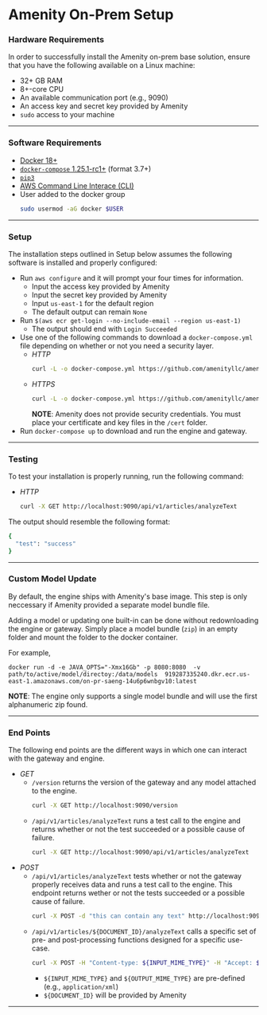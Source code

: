 # **Amenity On-Prem Setup**

### Hardware Requirements

In order to successfully install the Amenity on-prem base solution, ensure that you have the following available on a Linux machine:
* 32+ GB RAM
* 8+-core CPU
* An available communication port (e.g., 9090)
* An access key and secret key provided by Amenity
* `sudo` access to your machine

---

### Software Requirements

* [Docker 18+](https://docs.docker.com/install)
* [`docker-compose` 1.25.1-rc1+](https://github.com/docker/compose/releases) (format 3.7+)
* [`pip3`](https://pip.pypa.io/en/stable/installing)
* [AWS Command Line Interace (CLI)](https://docs.aws.amazon.com/cli/latest/userguide/cli-chap-install.html)
* User added to the docker group
  ```bash
  sudo usermod -aG docker $USER
  ```

---

### Setup

The installation steps outlined in Setup below assumes the following software is installed and properly configured:
* Run `aws configure` and it will prompt your four times for information.
  * Input the access key provided by Amenity
  * Input the secret key provided by Amenity
  * Input `us-east-1` for the default region
  * The default output can remain `None`
* Run `$(aws ecr get-login --no-include-email --region us-east-1)`
  * The output should end with `Login Succeeded`
* Use one of the following commands to download a `docker-compose.yml` file depending on whether or not you need a security layer.
  * _HTTP_
    ```bash
    curl -L -o docker-compose.yml https://github.com/amenityllc/amenity.github.io/releases/download/1.0/docker-compose.yml
    ```
  * _HTTPS_
    ```bash
    curl -L -o docker-compose.yml https://github.com/amenityllc/amenity.github.io/releases/download/1.0/docker-compose-ssl.yml
    ```
    **NOTE**: Amenity does not provide security credentials. You must place your certificate and key files in the `/cert` folder.
* Run `docker-compose up` to download and run the engine and gateway.

---

### Testing

To test your installation is properly running, run the following command:
* _HTTP_
  ```bash
  curl -X GET http://localhost:9090/api/v1/articles/analyzeText
  ```

The output should resemble the following format:
```bash
{
  "test": "success"
}
```

---

### Custom Model Update

By default, the engine ships with Amenity's base image. This step is only neccessary if Amenity provided a separate model bundle file.

Adding a model or updating one built-in can be done without redownloading the engine or gateway. Simply place a model bundle (`zip`) in an empty folder and mount the folder to the docker container.

For example,
```
docker run -d -e JAVA_OPTS="-Xmx16Gb" -p 8080:8080  -v path/to/active/model/directoy:/data/models  919287335240.dkr.ecr.us-east-1.amazonaws.com/on-pr-saeng-14u6p6wnbgv10:latest
```
**NOTE**: The engine only supports a single model bundle and will use the first alphanumeric zip found.

---

### End Points

The following end points are the different ways in which one can interact with the gateway and engine.
* _GET_
  * `/version` returns the version of the gateway and any model attached to the engine.
    ```bash
    curl -X GET http://localhost:9090/version
    ```
  * `/api/v1/articles/analyzeText` runs a test call to the engine and returns whether or not the test succeeded or a possible cause of failure.
    ```bash
    curl -X GET http://localhost:9090/api/v1/articles/analyzeText
    ```
* _POST_
  * `/api/v1/articles/analyzeText` tests whether or not the gateway properly receives data and runs a test call to the engine. This endpoint returns wether or not the tests succeeded or a possible cause of failure.
    ```bash
    curl -X POST -d "this can contain any text" http://localhost:9090/api/v1/articles/analyzeText
    ```
  * `/api/v1/articles/${DOCUMENT_ID}/analyzeText` calls a specific set of pre- and post-processing functions designed for a specific use-case.
    ```bash
    curl -X POST -H "Content-type: ${INPUT_MIME_TYPE}" -H "Accept: ${OUTPUT_MIME_TYPE} --data-binary @path/to/input/file.ext http://localhost:9090/api/v1/articles/${DOCUMENT_ID}/analyzeText
    ```
    * `${INPUT_MIME_TYPE}` and `${OUTPUT_MIME_TYPE}` are pre-defined (e.g., `application/xml`)
    * `${DOCUMENT_ID}` will be provided by Amenity

---
